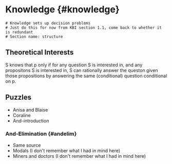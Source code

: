 # Knowledge {#knowledge}

```{r child='03s-structure.md'}
# Knowledge sets up decision problems
# Just do this for now from KBI section 1.1, come back to whether it is redundant
# Section name: structure
```

## Theoretical Interests

S knows that p only if for any question S is interested in, and any propositons S is interested in, S can rationally answer the queston given those propositions by answering the same (conditional) question conditional on p.


## Puzzles

* Anisa and Blaise
* Coraline
* And-introduction

### And-Elimination {#andelim}

* Same source
* Modals (I don't remember what I had in mind here)
* Miners and doctors (I don't remember what I had in mind here)
